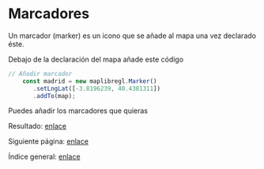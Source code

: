 Marcadores
===============
Un marcador (marker) es un icono que se añade al mapa una vez declarado éste.

Debajo de la declaración del mapa añade este código
```js
// Añadir marcador
    const madrid = new maplibregl.Marker()
       .setLngLat([-3.8196239, 40.4381311])
       .addTo(map);
```

Puedes añadir los marcadores que quieras

Resultado: [enlace](https://josemamira.github.io/curso_maplibre/src/3.html)

Siguiente página: [enlace](4.md)

Índice general: [enlace](../README.md)
